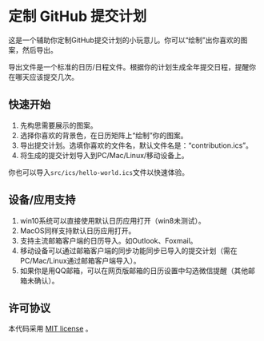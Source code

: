# 定制 GitHub 提交计划

这是一个辅助你定制GitHub提交计划的小玩意儿。你可以“绘制”出你喜欢的图案，然后导出。

导出文件是一个标准的日历/日程文件。根据你的计划生成全年提交日程，提醒你在哪天应该提交几次。

## 快速开始

1. 先构思需要展示的图案。
2. 选择你喜欢的背景色，在日历矩阵上“绘制”你的图案。
3. 导出提交计划。选填你喜欢的文件名，默认文件名是：“contribution.ics”。
4. 将生成的提交计划导入到PC/Mac/Linux/移动设备上。

你也可以导入`src/ics/hello-world.ics`文件以快速体验。

## 设备/应用支持

1. win10系统可以直接使用默认日历应用打开（win8未测试）。
2. MacOS同样支持默认日历应用打开。
3. 支持主流邮箱客户端的日历导入。如Outlook、Foxmail。
4. 移动设备可以通过邮箱客户端的同步功能同步已导入的提交计划（需在PC/Mac/Linux通过邮箱客户端导入）。
5. 如果你是用QQ邮箱，可以在网页版邮箱的日历设置中勾选微信提醒（其他邮箱未确认）。

## 许可协议

本代码采用 [MIT license](LICENSE) 。